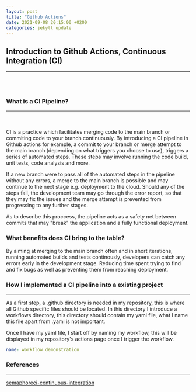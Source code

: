 ```yaml
---
layout: post
title: "Github Actions"
date: 2021-09-08 20:15:00 +0200
categories: jekyll update
---
```


## Introduction to Github Actions, Continuous Integration (CI)

---

<br/><br/>

### What is a CI Pipeline?

---

<br/><br/>
CI is a practice which facilitates merging code to the main branch or commiting code to your branch continuously. By introducing a CI pipeline in Github actions for example, a commit to your branch or merge attempt to the main branch (depending on what triggers you choose to use), triggers a series of automated steps. These steps may involve running the code build, unit tests, code analysis and more.

If a new branch were to pass all of the automated steps in the pipeline without any errors, a merge to the main branch is possible and may continue to the next stage e.g. deployment to the cloud. Should any of the steps fail, the development team may go through the error report, so that they may fix the issues and the merge attempt is prevented from progressing to any further stages.

As to describe this proccess, the pipeline acts as a safety net between commits that may "break" the application and a fully functional deployment.

### What benefits does CI bring to the table?

By aiming at merging to the main branch often and in short iterations, running automated builds and tests continously, developers can catch any errors early in the development stage. Reducing time spent trying to find and fix bugs as well as preventing them from reaching deployment.

### How I implemented a CI pipeline into a existing project

---

As a first step, a .github directory is needed in my repository, this is where all Github specific files should be located. In this directory I introduce a workflows directory, this directory should contain my yaml file, what I name this file apart from .yaml is not important.

Once I have my yaml file, I start off by naming my workflow, this will be displayed in my repository's actions page once I trigger the workflow.

```yaml
name: workflow demonstration
```

### References

---

[semaphoreci-continuous-integration](https://semaphoreci.com/continuous-integration)

```

```
